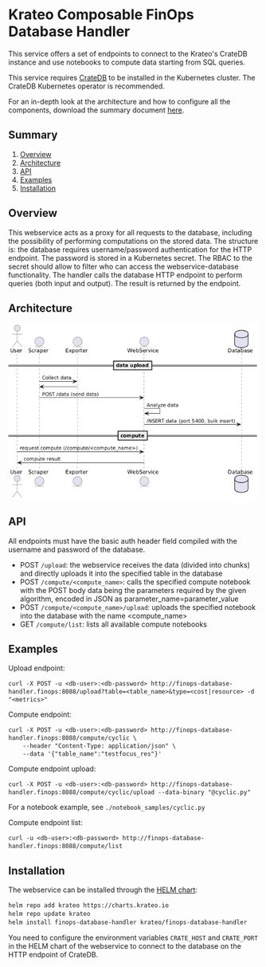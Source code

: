 # Krateo Composable FinOps Database Handler
This service offers a set of endpoints to connect to the Krateo's CrateDB instance and use notebooks to compute data starting from SQL queries.

This service requires [CrateDB](https://github.com/crate/) to be installed in the Kubernetes cluster. The CrateDB Kubernetes operator is recommended.

For an in-depth look at the architecture and how to configure all the components, download the summary document [here](https://github.com/krateoplatformops/finops-operator-exporter/resources/Krateo_Composable_FinOps___Full.pdf).

## Summary

1. [Overview](#overview)
2. [Architecture](#architecture)
3. [API](#api)
4. [Examples](#examples)
5. [Installation](#Installation)

## Overview
This webservice acts as a proxy for all requests to the database, including the possibility of performing computations on the stored data. The structure is: the database requires username/password authentication for the HTTP endpoint. The password is stored in a Kubernetes secret. The RBAC to the secret should allow to filter who can access the webservice-database functionality. The handler calls the database HTTP endpoint to perform queries (both input and output). The result is returned by the endpoint.

## Architecture
![Krateo Composable FinOps Database Handler](_diagrams/architecture.png)

## API
All endpoints must have the basic auth header field compiled with the username and password of the database.

- POST `/upload`: the webservice receives the data (divided into chunks) and directly uploads it into the specified table in the database
- POST `/compute/<compute_name>`: calls the specified compute notebook with the POST body data being the parameters required by the given algorithm, encoded in JSON as parameter_name=parameter_value
- POST `/compute/<compute_name>/upload`: uploads the specified notebook into the database with the name <compute_name>
- GET `/compute/list`: lists all available compute notebooks

## Examples
Upload endpoint:
```
curl -X POST -u <db-user>:<db-password> http://finops-database-handler.finops:8088/upload?table=<table_name>&type=<cost|resource> -d "<metrics>"
```

Compute endpoint:
```
curl -X POST -u <db-user>:<db-password> http://finops-database-handler.finops:8088/compute/cyclic \
    --header "Content-Type: application/json" \
    --data '{"table_name":"testfocus_res"}'
```

Compute endpoint upload:
```
curl -X POST -u <db-user>:<db-password> http://finops-database-handler.finops:8088/compute/cyclic/upload --data-binary "@cyclic.py"
```
For a notebook example, see `./notebook_samples/cyclic.py`

Compute endpoint list:
```
curl -u <db-user>:<db-password> http://finops-database-handler.finops:8088/compute/list
```

## Installation
The webservice can be installed through the [HELM chart](https://github.com/krateoplatformops/finops-database-handler-chart):
```sh
helm repo add krateo https://charts.krateo.io
helm repo update krateo
helm install finops-database-handler krateo/finops-database-handler
```

You need to configure the environment variables `CRATE_HOST` and `CRATE_PORT` in the HELM chart of the webservice to connect to the database on the HTTP endpoint of CrateDB.